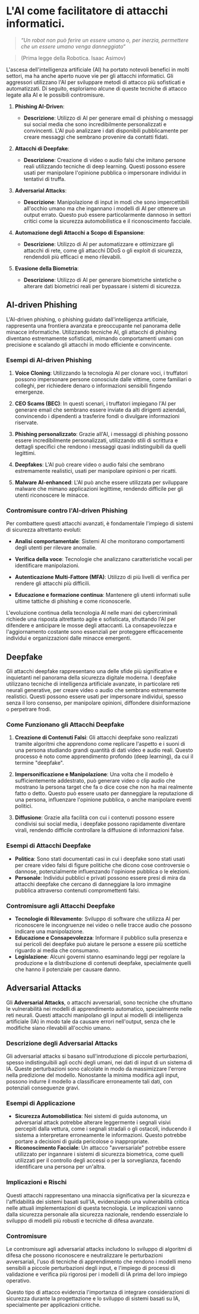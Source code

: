 

# L'AI come facilitatore di attacchi informatici.

> *“Un robot non può ferire un essere umano o, per inerzia, permettere che un essere umano venga danneggiato“*

> (Prima legge della Robotica. Isaac Asimov)

L'ascesa dell'intelligenza artificiale (AI) ha portato notevoli benefici in molti settori, ma ha anche aperto nuove vie per gli attacchi informatici. Gli aggressori utilizzano l'AI per sviluppare metodi di attacco più sofisticati e automatizzati. Di seguito, esploriamo alcune di queste tecniche di attacco legate alla AI e le possibili contromisure.


1. **Phishing AI-Driven**:
   - **Descrizione**: Utilizzo di AI per generare email di phishing o messaggi sui social media che sono incredibilmente personalizzati e convincenti. L'AI può analizzare i dati disponibili pubblicamente per creare messaggi che sembrano provenire da contatti fidati.


2. **Attacchi di Deepfake**:
   - **Descrizione**: Creazione di video o audio falsi che imitano persone reali utilizzando tecniche di deep learning. Questi possono essere usati per manipolare l'opinione pubblica o impersonare individui in tentativi di truffa.


3. **Adversarial Attacks**:
   - **Descrizione**: Manipolazione di input in modi che sono impercettibili all'occhio umano ma che ingannano i modelli di AI per ottenere un output errato. Questo può essere particolarmente dannoso in settori critici come la sicurezza automobilistica e il riconoscimento facciale.


4. **Automazione degli Attacchi a Scopo di Espansione**:
   - **Descrizione**: Utilizzo di AI per automatizzare e ottimizzare gli attacchi di rete, come gli attacchi DDoS o gli exploit di sicurezza, rendendoli più efficaci e meno rilevabili.


5. **Evasione della Biometria**:
   - **Descrizione**: Utilizzo di AI per generare biometriche sintetiche o alterare dati biometrici reali per bypassare i sistemi di sicurezza.



## AI-driven Phishing

L'AI-driven phishing, o phishing guidato dall'intelligenza artificiale, rappresenta una frontiera avanzata e preoccupante nel panorama delle minacce informatiche. Utilizzando tecniche AI, gli attacchi di phishing diventano estremamente sofisticati, mimando comportamenti umani con precisione e scalando gli attacchi in modo efficiente e convincente.

### Esempi di AI-driven Phishing

1. **Voice Cloning**: Utilizzando la tecnologia AI per clonare voci, i truffatori possono impersonare persone conosciute dalle vittime, come familiari o colleghi, per richiedere denaro o informazioni sensibili fingendo emergenze.

2. **CEO Scams (BEC)**: In questi scenari, i truffatori impiegano l'AI per generare email che sembrano essere inviate da alti dirigenti aziendali, convincendo i dipendenti a trasferire fondi o divulgare informazioni riservate.

3. **Phishing personalizzato**: Grazie all'AI, i messaggi di phishing possono essere incredibilmente personalizzati, utilizzando stili di scrittura e dettagli specifici che rendono i messaggi quasi indistinguibili da quelli legittimi.

4. **Deepfakes**: L'AI può creare video o audio falsi che sembrano estremamente realistici, usati per manipolare opinioni o per ricatti.

5. **Malware AI-enhanced**: L'AI può anche essere utilizzata per sviluppare malware che mimano applicazioni legittime, rendendo difficile per gli utenti riconoscere le minacce.

### Contromisure contro l'AI-driven Phishing

Per combattere questi attacchi avanzati, è fondamentale l'impiego di sistemi di sicurezza altrettanto evoluti:

- **Analisi comportamentale**: Sistemi AI che monitorano comportamenti degli utenti per rilevare anomalie.
  
- **Verifica della voce**: Tecnologie che analizzano caratteristiche vocali per identificare manipolazioni.

- **Autenticazione Multi-Fattore (MFA)**: Utilizzo di più livelli di verifica per rendere gli attacchi più difficili.


- **Educazione e formazione continua**: Mantenere gli utenti informati sulle ultime tattiche di phishing e come riconoscerle.

L'evoluzione continua della tecnologia AI nelle mani dei cybercriminali richiede una risposta altrettanto agile e sofisticata, sfruttando l'AI per difendere e anticipare le mosse degli attaccanti. La consapevolezza e l'aggiornamento costante sono essenziali per proteggere efficacemente individui e organizzazioni dalle minacce emergenti.


## Deepfake

Gli attacchi deepfake rappresentano una delle sfide più significative e inquietanti nel panorama della sicurezza digitale moderna. I deepfake utilizzano tecniche di intelligenza artificiale avanzate, in particolare reti neurali generative, per creare video o audio che sembrano estremamente realistici. Questi possono essere usati per impersonare individui, spesso senza il loro consenso, per manipolare opinioni, diffondere disinformazione o perpetrare frodi.

### Come Funzionano gli Attacchi Deepfake

1. **Creazione di Contenuti Falsi**: Gli attacchi deepfake sono realizzati tramite algoritmi che apprendono come replicare l'aspetto e i suoni di una persona studiando grandi quantità di dati video e audio reali. Questo processo è noto come apprendimento profondo (deep learning), da cui il termine "deepfake".

2. **Impersonificazione e Manipolazione**: Una volta che il modello è sufficientemente addestrato, può generare video o clip audio che mostrano la persona target che fa o dice cose che non ha mai realmente fatto o detto. Questo può essere usato per danneggiare la reputazione di una persona, influenzare l'opinione pubblica, o anche manipolare eventi politici.

3. **Diffusione**: Grazie alla facilità con cui i contenuti possono essere condivisi sui social media, i deepfake possono rapidamente diventare virali, rendendo difficile controllare la diffusione di informazioni false.

### Esempi di Attacchi Deepfake

- **Politica**: Sono stati documentati casi in cui i deepfake sono stati usati per creare video falsi di figure politiche che dicono cose controversie o dannose, potenzialmente influenzando l'opinione pubblica o le elezioni.
- **Personale**: Individui pubblici e privati possono essere presi di mira da attacchi deepfake che cercano di danneggiare la loro immagine pubblica attraverso contenuti compromettenti falsi.

### Contromisure agli Attacchi Deepfake

- **Tecnologie di Rilevamento**: Sviluppo di software che utilizza AI per riconoscere le incongruenze nei video o nelle tracce audio che possono indicare una manipolazione.
- **Educazione e Consapevolezza**: Informare il pubblico sulla presenza e sui pericoli dei deepfake può aiutare le persone a essere più scettiche riguardo ai media che consumano.
- **Legislazione**: Alcuni governi stanno esaminando leggi per regolare la produzione e la distribuzione di contenuti deepfake, specialmente quelli che hanno il potenziale per causare danno.

## Adversarial Attacks

Gli **Adversarial Attacks**, o attacchi avversariali, sono tecniche che sfruttano le vulnerabilità nei modelli di apprendimento automatico, specialmente nelle reti neurali. Questi attacchi manipolano gli input ai modelli di intelligenza artificiale (IA) in modo tale da causare errori nell'output, senza che le modifiche siano rilevabili all'occhio umano.

### Descrizione degli Adversarial Attacks

Gli adversarial attacks si basano sull'introduzione di piccole perturbazioni, spesso indistinguibili agli occhi degli umani, nei dati di input di un sistema di IA. Queste perturbazioni sono calcolate in modo da massimizzare l'errore nella predizione del modello. Nonostante la minima modifica agli input, possono indurre il modello a classificare erroneamente tali dati, con potenziali conseguenze gravi.

### Esempi di Applicazione
- **Sicurezza Automobilistica**: Nei sistemi di guida autonoma, un adversarial attack potrebbe alterare leggermente i segnali visivi percepiti dalla vettura, come i segnali stradali o gli ostacoli, inducendo il sistema a interpretare erroneamente le informazioni. Questo potrebbe portare a decisioni di guida pericolose o inappropriate.
- **Riconoscimento Facciale**: Un attacco "avversariale" potrebbe essere utilizzato per ingannare i sistemi di sicurezza biometrica, come quelli utilizzati per il controllo degli accessi o per la sorveglianza, facendo identificare una persona per un'altra.

### Implicazioni e Rischi
Questi attacchi rappresentano una minaccia significativa per la sicurezza e l'affidabilità dei sistemi basati sull'IA, evidenziando una vulnerabilità critica nelle attuali implementazioni di questa tecnologia. Le implicazioni vanno dalla sicurezza personale alla sicurezza nazionale, rendendo essenziale lo sviluppo di modelli più robusti e tecniche di difesa avanzate.

### Contromisure
Le contromisure agli adversarial attacks includono lo sviluppo di algoritmi di difesa che possono riconoscere e neutralizzare le perturbazioni avversariali, l'uso di tecniche di apprendimento che rendono i modelli meno sensibili a piccole perturbazioni degli input, e l'impiego di processi di validazione e verifica più rigorosi per i modelli di IA prima del loro impiego operativo.

Questo tipo di attacco evidenzia l'importanza di integrare considerazioni di sicurezza durante la progettazione e lo sviluppo di sistemi basati su IA, specialmente per applicazioni critiche.

<!-- non rimuovere il commento newpage -->
<!-- \newpage -->